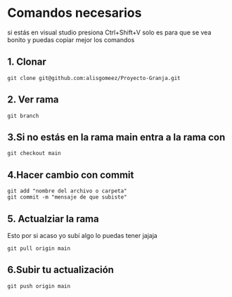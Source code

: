 # Comandos necesarios
si estás en visual studio presiona 
Ctrl+Shift+V 
solo es para que se vea bonito y puedas copiar mejor los comandos
## 1. Clonar
```
git clone git@github.com:alisgomeez/Proyecto-Granja.git
```
## 2. Ver rama 
```
git branch 
```

## 3.Si no estás en la rama main entra a la rama con 
```
git checkout main
```

## 4.Hacer cambio con commit
```
git add "nombre del archivo o carpeta"
git commit -m "mensaje de que subiste"
```
## 5. Actualziar la rama 
Esto por si acaso yo subí algo lo puedas tener jajaja 
```
git pull origin main
```
## 6.Subir tu actualización
```
git push origin main
```
